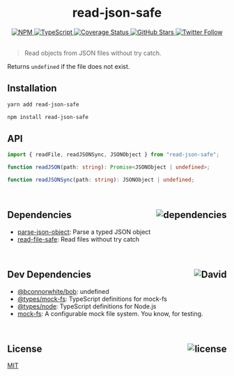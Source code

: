 <div align="center">
  <h1>read-json-safe</h1>
  <a href="https://npmjs.com/package/read-json-safe">
    <img alt="NPM" src="https://img.shields.io/npm/v/read-json-safe.svg">
  </a>
  <a href="https://github.com/bconnorwhite/read-json-safe">
    <img alt="TypeScript" src="https://img.shields.io/github/languages/top/bconnorwhite/read-json-safe.svg">
  </a>
  <a href='https://coveralls.io/github/bconnorwhite/read-json-safe?branch=master'>
    <img alt="Coverage Status" src="https://img.shields.io/coveralls/github/bconnorwhite/read-json-safe.svg?branch=master">
  </a>
  <a href="https://github.com/bconnorwhite/read-json-safe">
    <img alt="GitHub Stars" src="https://img.shields.io/github/stars/bconnorwhite/read-json-safe?label=Stars%20Appreciated%21&style=social">
  </a>
  <a href="https://twitter.com/bconnorwhite">
    <img alt="Twitter Follow" src="https://img.shields.io/twitter/follow/bconnorwhite.svg?label=%40bconnorwhite&style=social">
  </a>
</div>

<br />

> Read objects from JSON files without try catch.

Returns `undefined` if the file does not exist.

## Installation

```sh
yarn add read-json-safe
```

```sh
npm install read-json-safe
```

## API
```ts
import { readFile, readJSONSync, JSONObject } from "read-json-safe";

function readJSON(path: string): Promise<JSONObject | undefined>;

function readJSONSync(path: string): JSONObject | undefined;
```

<br />

<h2>Dependencies<img align="right" alt="dependencies" src="https://img.shields.io/david/bconnorwhite/read-json-safe.svg"></h2>

- [parse-json-object](https://www.npmjs.com/package/parse-json-object): Parse a typed JSON object
- [read-file-safe](https://www.npmjs.com/package/read-file-safe): Read files without try catch

<br />

<h2>Dev Dependencies<img align="right" alt="David" src="https://img.shields.io/david/dev/bconnorwhite/read-json-safe.svg"></h2>

- [@bconnorwhite/bob](https://www.npmjs.com/package/@bconnorwhite/bob): undefined
- [@types/mock-fs](https://www.npmjs.com/package/@types/mock-fs): TypeScript definitions for mock-fs
- [@types/node](https://www.npmjs.com/package/@types/node): TypeScript definitions for Node.js
- [mock-fs](https://www.npmjs.com/package/mock-fs): A configurable mock file system.  You know, for testing.

<br />

<h2>License <img align="right" alt="license" src="https://img.shields.io/npm/l/read-json-safe.svg"></h2>

[MIT](https://opensource.org/licenses/MIT)
